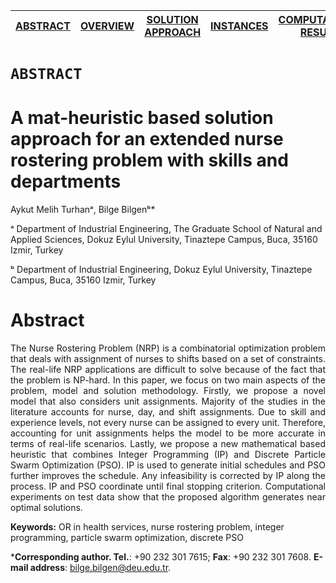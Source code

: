[ABSTRACT](/README.md) | [OVERVIEW](Overview/README.md)  | [SOLUTION APPROACH](SolutionApproach/README.md)  | [INSTANCES](Instances/README.md)  | [COMPUTATIONAL RESULTS](ComputationalResults/README.md)
------------- | ------------- | ------------- | ------------- | -------------

`ABSTRACT`
====================

A mat-heuristic based solution approach for an extended nurse rostering problem with skills and departments
====================
Aykut Melih Turhanᵃ, Bilge Bilgenᵇ*

ᵃ Department of Industrial Engineering, The Graduate School of Natural and Applied Sciences, Dokuz Eylul University, Tinaztepe Campus, Buca, 35160 Izmir, Turkey

ᵇ Department of Industrial Engineering, Dokuz Eylul University, Tinaztepe Campus, Buca, 35160 Izmir, Turkey



Abstract
====================
<p align="justify">The Nurse Rostering Problem (NRP) is a combinatorial optimization problem that deals with assignment of nurses to shifts based on a set of constraints. The real-life NRP applications are difficult to solve because of the fact that the problem is NP-hard. In this paper, we focus on two main aspects of the problem, model and solution methodology. Firstly, we propose a novel model that also considers unit assignments. Majority of the studies in the literature accounts for nurse, day, and shift assignments. Due to skill and experience levels, not every nurse can be assigned to every unit. Therefore, accounting for unit assignments helps the model to be more accurate in terms of real-life scenarios. Lastly, we propose a new mathematical based heuristic that combines Integer Programming (IP) and Discrete Particle Swarm Optimization (PSO). IP is used to generate initial schedules and PSO further improves the schedule. Any infeasibility is corrected by IP along the process. IP and PSO coordinate until final stopping criterion. Computational experiments on test data show that the proposed algorithm generates near optimal solutions.</p>

**Keywords:**
OR in health services, nurse rostering problem, integer programming, particle swarm optimization, discrete PSO

***Corresponding author. Tel.**: +90 232 301 7615; **Fax**: +90 232 301 7608.
**E-mail address**: bilge.bilgen@deu.edu.tr.
